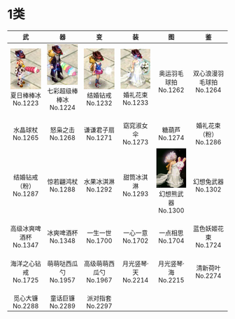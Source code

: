 # 1类

|                              武                              |                              器                              |                              变                              |                              装                              |                              图                              |                鉴                 |
| :----------------------------------------------------------: | :----------------------------------------------------------: | :----------------------------------------------------------: | :----------------------------------------------------------: | :----------------------------------------------------------: | :-------------------------------: |
| ![](/static/images/game/suit/weapon/1223.jpg)<br/>夏日棒棒冰<br/>No.1223 | ![](/static/images/game/suit/weapon/1224.jpg)<br/>七彩超级棒棒冰<br/>No.1224 | ![](/static/images/game/suit/weapon/1232.jpg)<br/>结婚钻戒<br/>No.1232 | ![](/static/images/game/suit/weapon/1233.jpg)<br/>婚礼花束<br/>No.1233 |                <br/>奥运羽毛球拍<br/>No.1262                 | <br/>双心浪漫羽毛球拍<br/>No.1264 |
|                  <br/>水晶球杖<br/>No.1265                   |                  <br/>怒枭之击<br/>No.1268                   |                 <br/>谦谦君子扇<br/>No.1271                  |                 <br/>窈窕淑女伞<br/>No.1273                  |                   <br/>糖葫芦<br/>No.1274                    |  <br/>婚礼花束（粉）<br/>No.1286  |
|               <br/>结婚钻戒（粉）<br/>No.1287                |                 <br/>惊若翩鸿杖<br/>No.1288                  |                 <br/>水果冰淇淋<br/>No.1292                  |                 <br/>甜筒冰淇淋<br/>No.1293                  | ![](/static/images/game/suit/weapon/1300.png)<br/>幻想熊武器<br/>No.1300 |    <br/>幻想兔武器<br/>No.1302    |
|               <br/>高级冰爽啤酒杯<br/>No.1347                |                 <br/>冰爽啤酒杯<br/>No.1348                  |                  <br/>一生一世<br/>No.1700                   |                  <br/>一心一意<br/>No.1702                   |                  <br/>一点相思<br/>No.1704                   |   <br/>蓝色妖姬花束<br/>No.1724   |
|                <br/>海洋之心钻戒<br/>No.1725                 |                <br/>萌萌哒西瓜勺<br/>No.1957                 |               <br/>高级萌萌西瓜勺<br/>No.1967                |                 <br/>月光竖琴·天<br/>No.2214                 |                 <br/>月光竖琴·海<br/>No.2215                 |     <br/>清新荷叶<br/>No.2274     |
|                  <br/>觅心大镰<br/>No.2288                   |                  <br/>童话巨镰<br/>No.2289                   |                  <br/>派对指套<br/>No.2297                   |                            <br/>                             |                            <br/>                             |               <br/>               |


